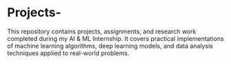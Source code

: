 # Projects-
This repository contains projects, assignments, and research work completed during my AI &amp; ML Internship. It covers practical implementations of machine learning algorithms, deep learning models, and data analysis techniques applied to real-world problems.

